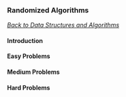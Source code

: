 ### Randomized Algorithms

[_Back to Data Structures and Algorithms_](../readme.md)

#### Introduction
#### Easy Problems
#### Medium Problems
#### Hard Problems

